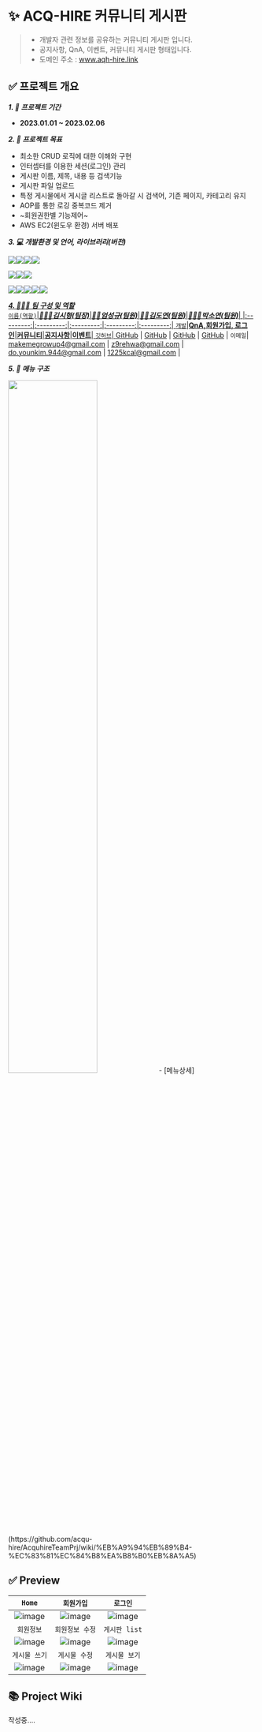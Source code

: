 # ✨ ACQ-HIRE 커뮤니티 게시판
> - 개발자 관련 정보를 공유하는 커뮤니티 게시판 입니다.   
> - 공지사항, QnA, 이벤트, 커뮤니티 게시판 형태입니다.   
> - 도메인 주소 : www.aqh-hire.link
## ✅ 프로젝트 개요

***1. 📅 프로젝트 기간***
 - **2023.01.01 ~ 2023.02.06**

***2. 🎯 프로젝트 목표***
 - 최소한 CRUD 로직에 대한 이해와 구현
 - 인터셉터를 이용한 세션(로그인) 관리
 - 게시판 이름, 제목, 내용 등 검색기능
 - 게시판 파일 업로드
 - 특정 게시물에서 게시글 리스트로 돌아갈 시 검색어, 기존 페이지, 카테고리 유지
 - AOP를 통한 로깅 중복코드 제거
 - ~회원권한별 기능제어~
 - AWS EC2(윈도우 환경) 서버 배포
 
***3. 💻 개발환경 및 언어, 라이브러리(버전)***


<a href="https://www.java.com/ko/"><img src="https://img.shields.io/badge/Java(8)-007396?style=for-the-badge&logo=Java&logoColor=white"></a><a href="https://www.w3.org/"><img src="https://img.shields.io/badge/html-E34F26?style=for-the-badge&logo=html5&logoColor=white"></a><a href=
"https://www.w3.org/TR/CSS/"><img src="https://img.shields.io/badge/css-1572B6?style=for-the-badge&logo=css3&logoColor=white"></a><a href="https://developer.mozilla.org/ko/docs/Web/JavaScript"><img src="https://img.shields.io/badge/javascript-F7DF1E?style=for-the-badge&logo=javascript&logoColor=black"></a>

<a href="https://spring.io/"><img src="https://img.shields.io/badge/Spring(5.0.7)-6DB33F?style=for-the-badge&logo=Spring&logoColor=white"></a><a href="https://tomcat.apache.org/"><img src="https://img.shields.io/badge/apache tomcat(9.0.65)-F8DC75?style=for-the-badge&logo=apachetomcat&logoColor=black"></a><a href="https://www.mysql.com/"><img src="https://img.shields.io/badge/mysql(8.0.31)-4479A1?style=for-the-badge&logo=mysql&logoColor=white"></a>

<a href="https://jquery.com/"><img src="https://img.shields.io/badge/jquery(3.5.1)-0769AD?style=for-the-badge&logo=jquery&logoColor=white"></a><a href="https://getbootstrap.com/docs/4.5/getting-started/introduction/"><img src="https://img.shields.io/badge/bootstrap(4.5.3)-7952B3?style=for-the-badge&logo=bootstrap&logoColor=white"></a><a href="https://git-scm.com/"><img src="https://img.shields.io/badge/git-F05032?style=for-the-badge&logo=git&logoColor=white"></a><a href="https://github.com/"><img src="https://img.shields.io/badge/github-181717?style=for-the-badge&logo=github&logoColor=white"></a><a href="https://aws.amazon.com/ko/ec2/"><img src="https://img.shields.io/badge/AWS EC2(window)-FF9900?style=for-the-badge&logo=aws&logoColor=white">
 
***4. 🙍‍♂️🙍 팀 구성 및 역할***  
`이름(역할)`|***👨🏽‍💻김시형(팀장)***|***👨‍💻엄성규(팀원)***|***👩‍💻김도연(팀원)***|***👩🏻‍💻박소연(팀원)***|
|:---------:|:---------:|:---------:|:---------:|:---------:|
`개발`|**QnA,회원가입, 로그인**|**커뮤니티**|**공지사항**|**이벤트**|
`깃허브`| [GitHub](https://github.com/makemegrowup) | [GitHub](https://github.com/Devesg) | [GitHub](https://github.com/kimdoyeon12) | [GitHub](https://github.com/ori52) |
`이메일`| makemegrowup4@gmail.com | z9rehwa@gmail.com | do.younkim.944@gmail.com | 1225kcal@gmail.com |
  
***5. 📌 메뉴 구조***

<img src="https://user-images.githubusercontent.com/117618309/218298624-ed0266dc-5555-41b9-bdff-dad3596d0778.png" width="60%">   
- [메뉴상세](https://github.com/acqu-hire/AcquhireTeamPrj/wiki/%EB%A9%94%EB%89%B4-%EC%83%81%EC%84%B8%EA%B8%B0%EB%8A%A5)

## ✅ Preview
 
`Home`|`회원가입`|`로그인`|
:-------:|:-------:|:-------:|
![image](https://user-images.githubusercontent.com/117618309/218314186-57d880f0-c3e5-472e-8153-13b0503d77f1.png)|![image](https://user-images.githubusercontent.com/117618309/218315152-f36601be-c29b-4edf-822c-ef8f2762eca9.png)|![image](https://user-images.githubusercontent.com/117618309/218315194-b656c074-4953-497b-bebc-19f6ca12e072.png)|
`회원정보`|`회원정보 수정`|`게시판 list`|
![image](https://user-images.githubusercontent.com/117618309/218315248-85778e14-7c7c-4bf8-871d-8f6cb9cb5d9a.png)|![image](https://user-images.githubusercontent.com/117618309/218315282-db785206-b150-43e9-8029-da4050ee0291.png)|![image](https://user-images.githubusercontent.com/117618309/218315315-a3d16357-b6f4-4db1-98b9-edb29f4ab562.png)|
`게시물 쓰기`|`게시물 수정`|`게시물 보기`|
![image](https://user-images.githubusercontent.com/117618309/218315376-7069186f-901d-4b46-ac9f-7fa69d04df87.png)|![image](https://user-images.githubusercontent.com/117618309/218315430-040cf7e1-1006-49b9-91fb-f7792bd75c5e.png)|![image](https://user-images.githubusercontent.com/117618309/218315455-02ef1182-2163-43a4-a32b-985a9793c540.png)

## 📚 Project Wiki

 작성중....



